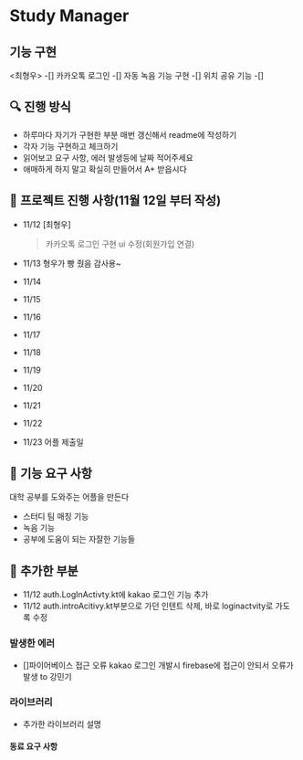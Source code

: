 # Study Manager

## 기능 구현

<최형우>
-[] 카카오톡 로그인
-[] 자동 녹음 기능 구현
-[] 위치 공유 기능
-[] 


## 🔍 진행 방식

- 하루마다 자기가 구현한 부분 매번 갱신해서 readme에 작성하기
- 각자 기능 구현하고 체크하기
- 읽어보고 요구 사항, 에러 발생등에 날짜 적어주세요
- 애매하게 하지 말고 확실히 만들어서 A+ 받읍시다

## 📮 프로젝트 진행 사항(11월 12일 부터 작성)
- 11/12
  [최형우] 
  > 카카오톡 로그인 구현
  > ui 수정(회원가입 연결)

- 11/13
형우가 빵 줬음 감사용~

- 11/14


- 11/15


- 11/16


- 11/17


- 11/18


- 11/19


- 11/20


- 11/21


- 11/22


- 11/23 어플 제출일




## 🚀 기능 요구 사항

대학 공부를 도와주는 어플을 만든다

- 스터디 팀 매칭 기능
- 녹음 기능
- 공부에 도움이 되는 자잘한 기능들



## 🎯 추가한 부분
- 11/12 auth.LogInActivty.kt에 kakao 로그인 기능 추가
- 11/12 auth.introAcitivy.kt부분으로 가던 인텐트 삭제, 바로 loginactvity로 가도록 수정

### 발생한 에러
- []파이어베이스 접근 오류
  kakao 로그인 개발시 firebase에 접근이 안되서 오류가 발생 to 강민기

### 라이브러리
- 추가한 라이브러리 설명
  

#### 동료 요구 사항

